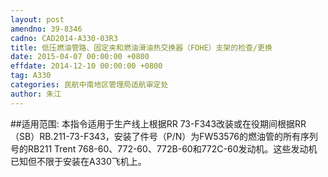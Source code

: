 ```yaml
---
layout: post
amendno: 39-8346
cadno: CAD2014-A330-03R3
title: 低压燃油管路、固定夹和燃油滑油热交换器（FOHE）支架的检查/更换
date: 2015-04-07 00:00:00 +0800
effdate: 2014-12-10 00:00:00 +0800
tag: A330
categories: 民航中南地区管理局适航审定处
author: 朱江
---
```


##适用范围:
本指令适用于生产线上根据RR 73-F343改装或在役期间根据RR （SB）RB.211-73-F343，安装了件号（P/N）为FW53576的燃油管的所有序列号的RB211 Trent 768-60、772-60、772B-60和772C-60发动机。这些发动机已知但不限于安装在A330飞机上。

